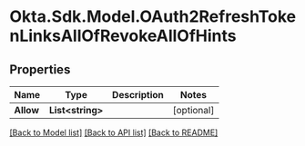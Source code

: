 # Okta.Sdk.Model.OAuth2RefreshTokenLinksAllOfRevokeAllOfHints

## Properties

Name | Type | Description | Notes
------------ | ------------- | ------------- | -------------
**Allow** | **List&lt;string&gt;** |  | [optional] 

[[Back to Model list]](../README.md#documentation-for-models) [[Back to API list]](../README.md#documentation-for-api-endpoints) [[Back to README]](../README.md)

